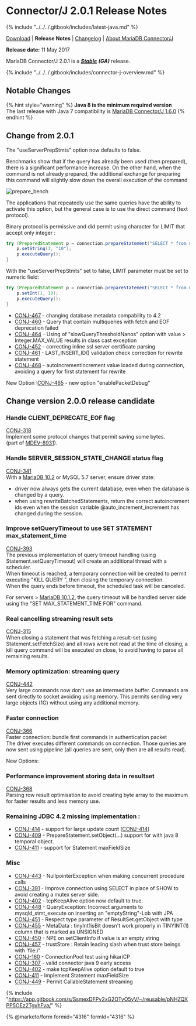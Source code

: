 # Connector/J 2.0.1 Release Notes

{% include "../../../.gitbook/includes/latest-java.md" %}

[Download](https://downloads.mariadb.org/connector-java/2.0.1/) | **Release Notes** | [Changelog](../changelogs/2.0/2.0.1.md) | [About MariaDB Connector/J](https://app.gitbook.com/s/CjGYMsT2MVP4nd3IyW2L/mariadb-connector-j/about-mariadb-connector-j)

**Release date:** 11 May 2017

MariaDB Connector/J 2.0.1 is a [_**Stable**_](../../../community-server/about/release-criteria.md) _**(GA)**_ release.

{% include "../../../.gitbook/includes/connector-j-overview.md" %}

## Notable Changes

{% hint style="warning" %}
**Java 8 is the minimum required version**\
The last release with Java 7 compatibility is [MariaDB Connector/J 1.6.0](../1.6/1.6.0.md)
{% endhint %}

## Change from 2.0.1

The "useServerPrepStmts" option now defaults to false.

Benchmarks show that if the query has already been used (then prepared), there is a significant performance increase. On the other hand, when the command is not already prepared, the additional exchange for preparing this command will slightly slow down the overall execution of the command

![prepare\_bench](../../../.gitbook/assets/prepare_bench.png)

The applications that repeatedly use the same queries have the ability to activate this option, but the general case is to use the direct command (text protocol).

Binary protocol is permissive and did permit using character for LIMIT that accept only integer :

```java
try (PreparedStatement p = connection.prepareStatement("SELECT * from mysql.user LIMIT ?")) {
    p.setString(1, "10");
    p.executeQuery();
}
```

With the "useServerPrepStmts" set to false, LIMIT parameter must be set to numeric field:

```java
try (PreparedStatement p = connection.prepareStatement("SELECT * from mysql.user LIMIT ?")) {
    p.setInt(1, 10);
    p.executeQuery();
}
```

* [CONJ-467](https://jira.mariadb.org/browse/CONJ-467) - changing database metadata compability to 4.2
* [CONJ-460](https://jira.mariadb.org/browse/CONJ-460) - Query that contain multiqueries with fetch and EOF deprecation failed
* [CONJ-464](https://jira.mariadb.org/browse/CONJ-464) - Using of "slowQueryThresholdNanos" option with value > Integer.MAX\_VALUE results in class cast exception
* [CONJ-452](https://jira.mariadb.org/browse/CONJ-452) - correcting inline ssl server certificate parsing
* [CONJ-461](https://jira.mariadb.org/browse/CONJ-461) - LAST\_INSERT\_ID() validation check correction for rewrite statement
* [CONJ-468](https://jira.mariadb.org/browse/CONJ-468) - autoIncrementIncrement value loaded during connection, avoiding a query for first statement for rewrite

New Option :[CONJ-465](https://jira.mariadb.org/browse/CONJ-465) - new option "enablePacketDebug"

## Change version 2.0.0 release candidate

### Handle CLIENT\_DEPRECATE\_EOF flag

[CONJ-318](https://jira.mariadb.org/browse/CONJ-318)\
Implement some protocol changes that permit saving some bytes.\
(part of [MDEV-8931](https://jira.mariadb.org/browse/MDEV-8931)).

### Handle SERVER\_SESSION\_STATE\_CHANGE status flag

[CONJ-341](https://jira.mariadb.org/browse/CONJ-341)\
With a [MariaDB 10.2](../../../community-server/old-releases/release-notes-mariadb-10-2-series/what-is-mariadb-102.md) or MySQL 5.7 server, ensure driver state:

* driver now always gets the current database, even when the database is changed by a query.
* when using rewriteBatchedStatements, return the correct autoincrement ids even when the session variable @auto\_increment\_increment has changed during the session.

### Improve setQueryTimeout to use SET STATEMENT max\_statement\_time

[CONJ-393](https://jira.mariadb.org/browse/CONJ-393)\
The previous implementation of query timeout handling (using Statement.setQueryTimeout) will create an additional thread with a scheduler.\
When timeout is reached, a temporary connection will be created to permit executing "KILL QUERY ", then closing the temporary connection.\
When the query ends before timeout, the scheduled task will be canceled.

For servers > [MariaDB 10.1.2](../../../community-server/old-releases/release-notes-mariadb-10-1-series/mariadb-10-1-2-release-notes.md), the query timeout will be handled server side using the "SET MAX\_STATEMENT\_TIME FOR" command.

### Real cancelling streaming result sets

[CONJ-315](https://jira.mariadb.org/browse/CONJ-315)\
When closing a statement that was fetching a result-set (using Statement.setFetchSize) and all rows were not read at the time of closing, a kill query command will be executed on close, to avoid having to parse all remaining results.

### Memory optimization: streaming query

[CONJ-442](https://jira.mariadb.org/browse/CONJ-442)\
Very large commands now don't use an intermediate buffer. Commands are sent directly to socket avoiding using memory. This permits sending very large objects (1G) without using any additional memory.

### Faster connection

[CONJ-366](https://jira.mariadb.org/browse/CONJ-366)\
Faster connection: bundle first commands in authentication packet\
The driver executes different commands on connection. Those queries are now sent using pipeline (all queries are sent, only then are all results read).

New Options:

### Performance improvement storing data in resultset

[CONJ-368](https://jira.mariadb.org/browse/CONJ-368)\
Parsing row result optimisation to avoid creating byte array to the maximum for faster results and less memory use.

### Remaining JDBC 4.2 missing implementation :

* [CONJ-414](https://jira.mariadb.org/browse/CONJ-414) - support for large update count \[[CONJ-414](https://jira.mariadb.org/browse/CONJ-414)]
* [CONJ-409](https://jira.mariadb.org/browse/CONJ-409) - PrepareStatement.setObject(...) support for with java 8 temporal object.
* [CONJ-411](https://jira.mariadb.org/browse/CONJ-411) - support for Statement maxFieldSize

### Misc

* [CONJ-443](https://jira.mariadb.org/browse/CONJ-443) - NullpointerException when making concurrent procedure calls
* [CONJ-391](https://jira.mariadb.org/browse/CONJ-391) - Improve connection using SELECT in place of SHOW to avoid creating a mutex server side.
* [CONJ-402](https://jira.mariadb.org/browse/CONJ-402) - tcpKeepAlive option now default to true.
* [CONJ-448](https://jira.mariadb.org/browse/CONJ-448) - QueryException: Incorrect arguments to mysqld\_stmt\_execute on inserting an "emptyString"-Lob with JPA
* [CONJ-451](https://jira.mariadb.org/browse/CONJ-451) - Respect type parameter of ResultSet.getObject with type
* [CONJ-455](https://jira.mariadb.org/browse/CONJ-455) - MetaData : tinyInt1isBit doesn't work properly in TINYINT(1) column that is marked as UNSIGNED
* [CONJ-450](https://jira.mariadb.org/browse/CONJ-450) - NPE on setClientInfo if value is an empty string
* [CONJ-457](https://jira.mariadb.org/browse/CONJ-457) - trustStore : Retain leading slash when trust store beings with 'file:/'
* [CONJ-160](https://jira.mariadb.org/browse/CONJ-160) - ConnectionPool test using hikariCP
* [CONJ-307](https://jira.mariadb.org/browse/CONJ-307) - valid connector java 9 early access
* [CONJ-402](https://jira.mariadb.org/browse/CONJ-402) - make tcpKeepAlive option default to true
* [CONJ-411](https://jira.mariadb.org/browse/CONJ-411) - Implement Statement maxFieldSize
* [CONJ-449](https://jira.mariadb.org/browse/CONJ-449) - Permit CallableStatement streaming

{% include "https://app.gitbook.com/s/SsmexDFPv2xG2OTyO5yV/~/reusable/pNHZQXPP5OEz2TgvhFva/" %}

{% @marketo/form formid="4316" formId="4316" %}
